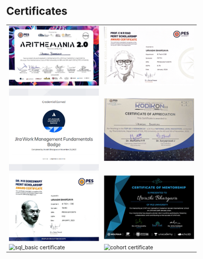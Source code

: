 # Certificates

<table>
  <tr>
    <td><img src="Arithemania Certificate.png" alt="Arithemania Certificate" width="300"></td>
    <td><img src="CNR Scholarship.png" alt="CNR Scholarship" width="300"></td>
  </tr>
  <tr>
    <td><img src="JIRA.png" alt="JIRA" width="300"></td>
    <td><img src="Kodikon Top-10 Certificate.png" alt="Kodikon Top-10 Certificate" width="300"></td>
  </tr>
  <tr>
    <td><img src="MRD Scholarship.png" alt="MRD Scholarship" width="300"></td>
    <td><img src="Synthax Mentor Certificate.png" alt="Synthax Mentor Certificate" width="300"></td>
  </tr>
  <tr>
    <td><img src="sql_basic certificate.png" alt="sql_basic certificate" width="300"></td>
    <td><img src="cohort certificate.png" alt="cohort certificate" width="300"></td>
  </tr>
</table>

